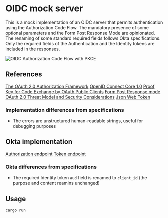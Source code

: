 # OIDC mock server

This is a mock implementation of an OIDC server that permits authentication
using the Authorization Code Flow. The mandatory presence of some optional
parameters and the Form Post Response Mode are opinionated. The renaming of some
standard required fields follows Okta specifications. Only the required fields
of the Authentication and the Identity tokens are included in the responses.

![OIDC Authorization Code Flow with PKCE](https://www.mermaidchart.com/raw/d4687c7d-49cc-44ad-86c4-668490ea6eca?theme=light&version=v0.1&format=svg)

## References

[The OAuth 2.0 Authorization Framework](https://datatracker.ietf.org/doc/html/rfc6749)
[OpenID Connect Core 1.0](https://openid.net/specs/openid-connect-core-1_0.html)
[Proof Key for Code Exchange by OAuth Public Clients](https://datatracker.ietf.org/doc/html/rfc7636)
[Form Post Response mode](https://openid.net/specs/oauth-v2-form-post-response-mode-1_0.html)
[OAuth 2.0 Threat Model and Security Considerations](https://datatracker.ietf.org/doc/html/rfc6819)
[Json Web Token](https://datatracker.ietf.org/doc/html/rfc7519)

### Implementation differences from specifications

- The errors are unstructured human-readable strings, useful for debugging
  purposes

## Okta implementation

[Authorization endpoint](https://developer.okta.com/docs/api/openapi/okta-oauth/oauth/tag/CustomAS/#tag/CustomAS/operation/authorizeCustomAS)
[Token endpoint](https://developer.okta.com/docs/api/openapi/okta-oauth/oauth/tag/CustomAS/#tag/CustomAS/operation/tokenCustomAS)

### Okta differences from specifications

- The required Identity token `aud` field is renamed to `client_id` (the purpose
  and content reamins unchanged)

## Usage

```bash
cargo run
```
